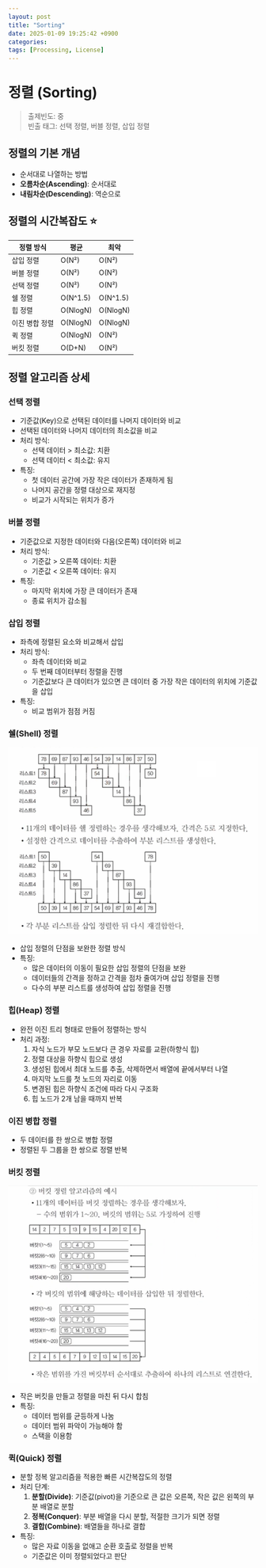 ```yaml
---
layout: post
title: "Sorting"
date: 2025-01-09 19:25:42 +0900
categories: 
tags: [Processing, License]
---
```


# 정렬 (Sorting)
> 출제빈도: 중  
> 빈출 태그: 선택 정렬, 버블 정렬, 삽입 정렬

## 정렬의 기본 개념
* 순서대로 나열하는 방법
* **오름차순(Ascending)**: 순서대로
* **내림차순(Descending)**: 역순으로

## 정렬의 시간복잡도 ⭐
| 정렬 방식 | 평균 | 최악 |
|-----------|------|------|
| 삽입 정렬 | O(N²) | O(N²) |
| 버블 정렬 | O(N²) | O(N²) |
| 선택 정렬 | O(N²) | O(N²) |
| 쉘 정렬 | O(N^1.5) | O(N^1.5) |
| 힙 정렬 | O(NlogN) | O(NlogN) |
| 이진 병합 정렬 | O(NlogN) | O(NlogN) |
| 퀵 정렬 | O(NlogN) | O(N²) |
| 버킷 정렬 | O(D+N) | O(N²) |

## 정렬 알고리즘 상세

### 선택 정렬
* 기준값(Key)으로 선택된 데이터를 나머지 데이터와 비교
* 선택된 데이터와 나머지 데이터의 최소값을 비교
* 처리 방식:
  - 선택 데이터 > 최소값: 치환
  - 선택 데이터 < 최소값: 유지
* 특징:
  - 첫 데이터 공간에 가장 작은 데이터가 존재하게 됨
  - 나머지 공간을 정렬 대상으로 재지정
  - 비교가 시작되는 위치가 증가

### 버블 정렬
* 기준값으로 지정한 데이터와 다음(오른쪽) 데이터와 비교
* 처리 방식:
  - 기준값 > 오른쪽 데이터: 치환
  - 기준값 < 오른쪽 데이터: 유지
* 특징:
  - 마지막 위치에 가장 큰 데이터가 존재
  - 종료 위치가 감소됨

### 삽입 정렬
* 좌측에 정렬된 요소와 비교해서 삽입
* 처리 방식:
  - 좌측 데이터와 비교
  - 두 번째 데이터부터 정렬을 진행
  - 기준값보다 큰 데이터가 있으면 큰 데이터 중 가장 작은 데이터의 위치에 기준값을 삽입
* 특징:
  - 비교 범위가 점점 커짐

### 쉘(Shell) 정렬

![alt text](../post_img/250109-1/image.png)

* 삽입 정렬의 단점을 보완한 정렬 방식
* 특징:
  - 많은 데이터의 이동이 필요한 삽입 정렬의 단점을 보완
  - 데이터들의 간격을 정하고 간격을 점차 줄여가며 삽입 정렬을 진행
  - 다수의 부분 리스트를 생성하여 삽입 정렬을 진행

### 힙(Heap) 정렬
* 완전 이진 트리 형태로 만들어 정렬하는 방식
* 처리 과정:
  1. 자식 노드가 부모 노드보다 큰 경우 자료를 교환(하향식 힙)
  2. 정렬 대상을 하향식 힙으로 생성
  3. 생성된 힙에서 최대 노드를 추출, 삭제하면서 배열에 끝에서부터 나열
  4. 마지막 노드를 첫 노드의 자리로 이동
  5. 변경된 힙은 하향식 조건에 따라 다시 구조화
  6. 힙 노드가 2개 남을 때까지 반복

### 이진 병합 정렬
* 두 데이터를 한 쌍으로 병합 정렬
* 정렬된 두 그룹을 한 쌍으로 정렬 반복

### 버킷 정렬

![alt text](../post_img/250109-1/image-1.png)

* 작은 버킷을 만들고 정렬을 마친 뒤 다시 합침
* 특징:
  - 데이터 범위를 균등하게 나눔
  - 데이터 범위 파악이 가능해야 함
  - 스택을 이용함

### 퀵(Quick) 정렬
* 분할 정복 알고리즘을 적용한 빠른 시간복잡도의 정렬
* 처리 단계:
  1. **분할(Divide)**: 기준값(pivot)을 기준으로 큰 값은 오른쪽, 작은 값은 왼쪽의 부분 배열로 분할
  2. **정복(Conquer)**: 부분 배열을 다시 분할, 적절한 크기가 되면 정렬
  3. **결합(Combine)**: 배열들을 하나로 결합
* 특징:
  - 많은 자료 이동을 없애고 순환 호출로 정렬을 반복
  - 기준값은 이미 정렬되었다고 판단